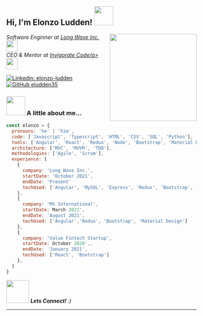 <h2> Hi, I'm Elonzo Ludden! <img src="https://media.giphy.com/media/XxmK7dzlBRAYbMsRe8/giphy.gif" width="50"></h2>
<img align='right' src="https://media.giphy.com/media/iIZO5d4IfSa0nkyLju/giphy.gif" width="230">
<p><em>Software Enginner at <a href="http://www.unb.br">Long Wave Inc.</a><img src="https://media.giphy.com/media/WUlplcMpOCEmTGBtBW/giphy.gif" width="30"></br>CEO & Mentor at <a href="https://www.thoughtworks.com">Invigorate Code/a><img src="https://media.giphy.com/media/6RkATMjhy069yNExMd/giphy.gif" width="30"> 
</em></p>

[![Linkedin: elonzo-ludden](https://img.shields.io/badge/-thaianebraga-blue?style=flat-square&logo=Linkedin&logoColor=white&link=https://www.linkedin.com/in/thaianebraga/)](https://www.linkedin.com/in/elonzo-ludden/)
[![GitHub eludden35](https://img.shields.io/github/followers/eludden35?label=follow&style=social)](https://github.com/eludden35)


### <img src="https://media.giphy.com/media/VgCDAzcKvsR6OM0uWg/giphy.gif" width="50"> A little about me...  

```javascript
const elonzo = {
  pronouns: 'he' | 'him',
  code: ['Javascript', 'Typescript', 'HTML', 'CSS', 'SQL', 'Python'],
  tools: ['Angular', 'React', 'Redux', 'Node', 'Bootstrap', 'Material Design', 'MySQL', 'GIT', 'TFS'],
  architecture: ['MVC', 'MVVM', 'TDD'],
  methodologies: ['Agile', 'Scrum'],
  experience: [
    {
      company: 'Long Wave Inc.',
      startDate: 'October 2021',
      endDate: 'Present'
      techUsed: ['Angular', 'MySQL', 'Express', 'Redux', 'Bootstrap', 'C#', 'TFS']
    },
    {
      company: 'MS International',
      startDate: March 2021',
      endDate: 'August 2021',
      techUsed: ['Angular','Redux', 'Bootstrap', 'Material Design']
    },
    {
      company: 'Value Fintech Startup',
      startDate: October 2020',,
      endDate: 'January 2021',
      techUsed: ['React', 'Bootstrap']
    },
  ]
}
```

<img src="https://media.giphy.com/media/LnQjpWaON8nhr21vNW/giphy.gif" width="60"> <em><b>Lets Connect!</b> :)</em>

---
